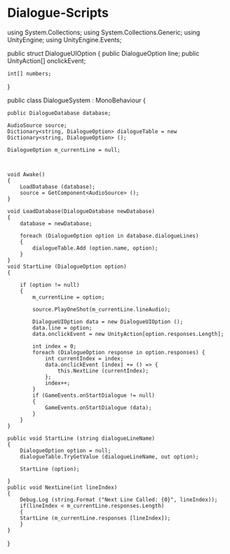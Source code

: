 # Dialogue-Scripts
using System.Collections;
using System.Collections.Generic;
using UnityEngine;
using UnityEngine.Events;

public struct DialogueUIOption
{
	public DialogueOption line;
	public UnityAction[] onclickEvent;

	int[] numbers;
}


public class DialogueSystem : MonoBehaviour {

	public DialogueDatabase database;

	AudioSource source;
	Dictionary<string, DialogueOption> dialogueTable = new Dictionary<string, DialogueOption> ();

	DialogueOption m_currentLine = null;



	void Awake()
	{
		LoadDatabase (database);
		source = GetComponent<AudioSource> ();
	}

	void LoadDatabase(DialogueDatabase newDatabase)
	{
		database = newDatabase;

		foreach (DialogueOption option in database.dialogueLines) 
		{
			dialogueTable.Add (option.name, option);
		}
	} 
	void StartLine (DialogueOption option)
	{
		
		if (option != null)
		{
			m_currentLine = option;

			source.PlayOneShot(m_currentLine.lineAudio);

			DialogueUIOption data = new DialogueUIOption ();
			data.line = option;
			data.onclickEvent = new UnityAction[option.responses.Length];

			int index = 0;
			foreach (DialogueOption response in option.responses) {
				int currentIndex = index;
				data.onclickEvent [index] += () => {
					this.NextLine (currentIndex);
				};
				index++;
			}
			if (GameEvents.onStartDialogue != null) 
			{
				GameEvents.onStartDialogue (data);
			}
		}
	}

	public void StartLine (string dialogueLineName)
	{
		DialogueOption option = null;
		dialogueTable.TryGetValue (dialogueLineName, out option);

		StartLine (option);

	}
	public void NextLine(int lineIndex)
	{
		Debug.Log (string.Format ("Next Line Called: {0}", lineIndex));
		if(lineIndex < m_currentLine.responses.Length)
		{
		StartLine (m_currentLine.responses [lineIndex]);
		}
	}
}
